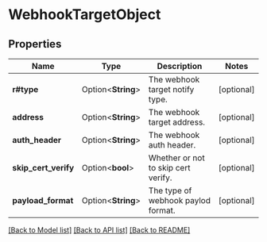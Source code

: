 # WebhookTargetObject

## Properties

Name | Type | Description | Notes
------------ | ------------- | ------------- | -------------
**r#type** | Option<**String**> | The webhook target notify type. | [optional]
**address** | Option<**String**> | The webhook target address. | [optional]
**auth_header** | Option<**String**> | The webhook auth header. | [optional]
**skip_cert_verify** | Option<**bool**> | Whether or not to skip cert verify. | [optional]
**payload_format** | Option<**String**> | The type of webhook paylod format. | [optional]

[[Back to Model list]](../README.md#documentation-for-models) [[Back to API list]](../README.md#documentation-for-api-endpoints) [[Back to README]](../README.md)


